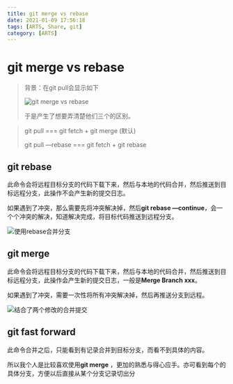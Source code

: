 ```yaml
---
title: git merge vs rebase
date: 2021-01-09 17:56:18
tags: [ARTS, Share, git]
category: [ARTS]
---
```


# git merge vs rebase



> 背景：在git pull会显示如下
>
> ![git merge vs rebase](http://bigfacemaster.test.upcdn.net/uPic/sZVajS.png)
>
> 于是产生了想要弄清楚他们三个的区别。



> git pull === git fetch + git merge (默认)
>
> git pull —rebase === git fetch + git rebase



## git rebase

此命令会将远程目标分支的代码下载下来，然后与本地的代码合并，然后推送到目标远程分支，此操作不会产生新的提交日志。

如果遇到了冲突，那么需要先将冲突解决掉，然后**git rebase —continue**，会一个个冲突的解决，知道解决完成，将目标代码推送到远程分支。



![使用rebase合并分支](https://backlog.com/git-tutorial/cn/img/post/stepup/capture_stepup1_4_8.png)

## git merge

此命令会将远程目标分支的代码下载下来，然后与本地的代码合并，然后推送到目标远程分支，此操作会产生新的提交日志，一般是**Merge Branch xxx**。

如果遇到了冲突，需要一次性将所有冲突解决掉，然后再推送分支到远程。

![结合了两个修改的合并提交](https://backlog.com/git-tutorial/cn/img/post/stepup/capture_stepup1_4_4.png)

## git fast forward

此命令合并之后，只能看到有记录合并到目标分支，而看不到具体的内容。



所以我个人是比较喜欢使用**git merge** ，更加的熟悉与得心应手。亦可看到每个的具体分支，方便以后直接从某个分支记录切出分